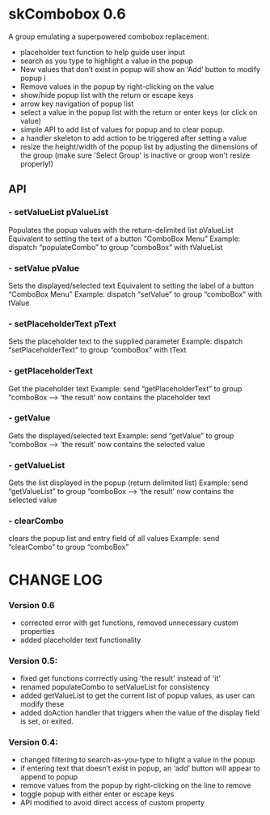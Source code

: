 # skCombobox 0.6
A group emulating a superpowered combobox replacement:
- placeholder text function to help guide user input
- search as you type to highlight a value in the popup
- New values that don’t exist in popup will show an ‘Add’ button to modify popup i
- Remove values in the popup by right-clicking on the value
- show/hide popup list with the return or escape keys
- arrow key navigation of popup list
- select a value in the popup list with the return or enter keys (or click on value)
- simple API to add list of values for popup and to clear popup.
- a handler skeleton to add action to be triggered after setting a value
- resize the height/width of  the popup list by adjusting the dimensions of the group 
  (make sure 'Select Group' is inactive or group won't resize properly!)

## API
### - setValueList pValueList
Populates the popup values with the return-delimited list pValueList
Equivalent to setting the text of a button “ComboBox Menu”
Example: dispatch “populateCombo” to group “comboBox”  with tValueList

### - setValue pValue
Sets the displayed/selected text 
Equivalent to setting the label of a button “ComboBox Menu”
Example: dispatch “setValue” to group “comboBox" with tValue

### - setPlaceholderText pText
Sets the placeholder text to the supplied parameter
Example: dispatch “setPlaceholderText” to group “comboBox” with tText

### - getPlaceholderText
Get the placeholder text 
Example: send “getPlaceholderText” to group “comboBox —> ‘the result’ now contains the placeholder text

### - getValue
Gets the displayed/selected text 
Example: send “getValue” to group “comboBox —> ‘the result’ now contains the selected value

### - getValueList
Gets the list displayed in the popup (return delimited list)
Example: send “getValueList” to group “comboBox —> ‘the result' now contains the selected value

### - clearCombo
clears the popup list and entry field of all values
Example: send “clearCombo” to group “comboBox”


# CHANGE LOG
### Version 0.6
 - corrected error with get functions, removed unnecessary custom properties
 - added placeholder text functionality

### Version 0.5: 
- fixed get functions corrrectly using 'the result' instead of 'it'
- renamed populateCombo to setValueList for consistency
- added getValueList to get the current list of popup values, as user can modify these
- added doAction handler that triggers when the value of the display field is set, or exited.

### Version 0.4: 
- changed filtering to search-as-you-type to hilight a value in the popup
- if entering text that doesn’t exist in popup, an ‘add’ button will appear to append to popup
- remove values from the popup by right-clicking on the line to remove
- toggle popup with either enter or escape keys
- API modified to avoid direct access of custom property
